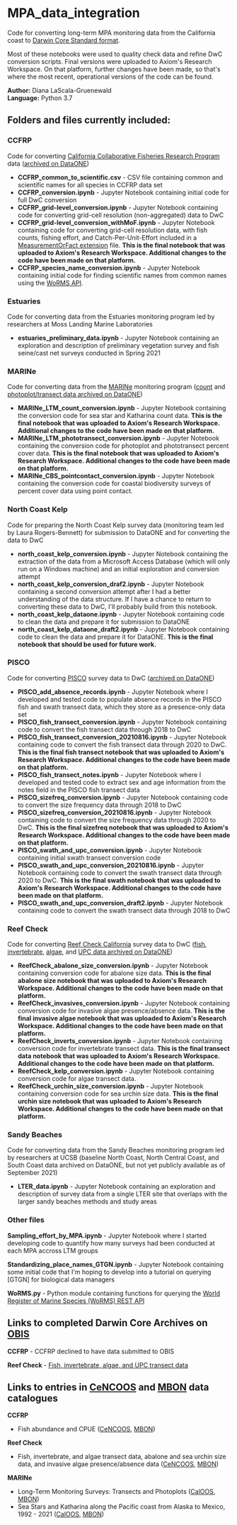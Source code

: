 # MPA_data_integration

Code for converting long-term MPA monitoring data from the California coast to [Darwin Core Standard format](https://dwc.tdwg.org/terms/#occurrence).

Most of these notebooks were used to quality check data and refine DwC conversion scripts. Final versions were uploaded to Axiom's Research Workspace. On that platform, further changes have been made, so that's where the most recent, operational versions of the code can be found.

**Author:** Diana LaScala-Gruenewald <br>
**Language:** Python 3.7 

## Folders and files currently included:
### CCFRP
Code for converting [California Collaborative Fisheries Research Program](https://mlml.sjsu.edu/ccfrp/) data ([archived on DataONE](https://opc.dataone.org/view/doi%3A10.25494%2FP6901R))
- **CCFRP_common_to_scientific.csv** - CSV file containing common and scientific names for all species in CCFRP data set
- **CCFRP_conversion.ipynb** - Jupyter Notebook containing initial code for full DwC conversion
- **CCFRP_grid-level_conversion.ipynb** - Jupyter Notebook containing code for converting grid-cell resolution (non-aggregated) data to DwC
- **CCFRP_grid-level_conversion_withMoF.ipynb** - Jupyter Notebook containing code for converting grid-cell resolution data, with fish counts, fishing effort, and Catch-Per-Unit-Effort included in a [MeasurementOrFact extension](https://tools.gbif.org/dwca-validator/extension.do?id=http://rs.iobis.org/obis/terms/ExtendedMeasurementOrFact) file. **This is the final notebook that was uploaded to Axiom's Research Workspace. Additional changes to the code have been made on that platform.** 
- **CCFRP_species_name_conversion.ipynb** - Jupyter Notebook containing initial code for finding scientific names from common names using the [WoRMS API](http://www.marinespecies.org/rest/).

### Estuaries
Code for converting data from the Estuaries monitoring program led by researchers at Moss Landing Marine Laboratories
- **estuaries_preliminary_data.ipynb** - Jupyter Notebook containing an exploration and description of preliminary vegetation survey and fish seine/cast net surveys conducted in Spring 2021

### MARINe
Code for converting data from the [MARINe](https://marine.ucsc.edu/) monitoring program ([count](https://data.piscoweb.org/metacatui/view/doi%3A10.6085%2FAA%2Fmarine_ltm.4.8) and [photoplot/transect data archived on DataONE](https://data.piscoweb.org/metacatui/view/doi%3A10.6085%2FAA%2Fmarine_ltm.12.5))
- **MARINe_LTM_count_conversion.ipynb** - Jupyter Notebook containing the conversion code for sea star and Katharina count data. **This is the final notebook that was uploaded to Axiom's Research Workspace. Additional changes to the code have been made on that platform.**
- **MARINe_LTM_phototransect_conversion.ipynb** - Jupyter Notebook containing the conversion code for photoplot and phototransect percent cover data. **This is the final notebook that was uploaded to Axiom's Research Workspace. Additional changes to the code have been made on that platform.**
- **MARINe_CBS_pointcontact_conversion.ipynb** - Jupyter Notebook containing the conversion code for coastal biodiversity surveys of percent cover data using point contact. 

### North Coast Kelp
Code for preparing the North Coast Kelp survey data (monitoring team led by Laura Rogers-Bennett) for submission to DataONE and for converting the data to DwC
- **north_coast_kelp_conversion.ipynb** - Jupyter Notebook containing the extraction of the data from a Microsoft Access Database (which will only run on a Windows machine) and an initial exploration and conversion attempt
- **north_coast_kelp_conversion_draf2.ipynb** - Jupyter Notebook containing a second conversion attempt after I had a better understanding of the data structure. If I have a chance to return to converting these data to DwC, I'll probably build from this notebook.
- **north_coast_kelp_dataone.ipynb** - Jupyter Notebook containing code to clean the data and prepare it for submission to DataONE
- **north_coast_kelp_dataone_draft2.ipynb** - Jupyter Notebook containing code to clean the data and prepare it for DataONE. **This is the final notebook that should be used for future work.**

### PISCO
Code for converting [PISCO](http://www.piscoweb.org/) survey data to DwC ([archived on DataONE](https://opc.dataone.org/view/doi%3A10.25494%2FP6%2FMLPA_kelpforest.5))
- **PISCO_add_absence_records.ipynb** - Jupyter Notebook where I developed and tested code to populate absence records in the PISCO fish and swath transect data, which they store as a presence-only data set
- **PISCO_fish_transect_conversion.ipynb** - Jupyter Notebook containing code to convert the fish transect data through 2018 to DwC
- **PISCO_fish_transect_conversion_20210816.ipynb** - Jupyter Notebook containing code to convert the fish transect data through 2020 to DwC. **This is the final fish transect notebook that was uploaded to Axiom's Research Workspace. Additional changes to the code have been made on that platform.**
- **PISCO_fish_transect_notes.ipynb** - Jupyter Notebook where I developed and tested code to extract sex and age information from the notes field in the PISCO fish transect data
- **PISCO_sizefreq_conversion.ipynb** - Jupyter Notebook containing code to convert the size frequency data through 2018 to DwC
- **PISCO_sizefreq_conversion_20210816.ipynb** - Jupyter Notebook containing code to convert the size frequency data through 2020 to DwC. **This is the final sizefreq notebook that was uploaded to Axiom's Research Workspace. Additional changes to the code have been made on that platform.**
- **PISCO_swath_and_upc_conversion.ipynb** - Jupyter Notebook containing initial swath transect conversion code
- **PISCO_swath_and_upc_conversion_20210816.ipynb** - Jupyter Notebook containing code to convert the swath transect data through 2020 to DwC. **This is the final swath notebook that was uploaded to Axiom's Research Workspace. Additional changes to the code have been made on that platform.**
- **PISCO_swath_and_upc_conversion_draft2.ipynb** - Jupyter Notebook containing code to convert the swath transect data through 2018 to DwC

### Reef Check
Code for converting [Reef Check California](https://www.reefcheck.org/california-program/) survey data to DwC ([fish](https://opc.dataone.org/view/doi%3A10.25494%2FP6JS3M), [invertebrate](https://opc.dataone.org/view/doi%3A10.25494%2FP69885), [algae](https://opc.dataone.org/view/doi%3A10.25494%2FP65K5W), and [UPC data archived on DataONE](https://opc.dataone.org/view/doi%3A10.25494%2FP6F30N))
- **ReefCheck_abalone_size_conversion.ipynb** - Jupyter Notebook containing conversion code for abalone size data. **This is the final abalone size notebook that was uploaded to Axiom's Research Workspace. Additional changes to the code have been made on that platform.**
- **ReefCheck_invasives_conversion.ipynb** - Jupyter Notebook containing conversion code for invasive algae presence/absence data. **This is the final invasive algae notebook that was uploaded to Axiom's Research Workspace. Additional changes to the code have been made on that platform.**
- **ReefCheck_inverts_conversion.ipynb** - Jupyter Notebook containing conversion code for invertebrate transect data. **This is the final transect data notebook that was uploaded to Axiom's Research Workspace. Additional changes to the code have been made on that platform.**
- **ReefCheck_kelp_conversion.ipynb** - Jupyter Notebook containing conversion code for algae transect data. 
- **ReefCheck_urchin_size_conversion.ipynb** - Jupyter Notebook containing conversion code for sea urchin size data. **This is the final urchin size notebook that was uploaded to Axiom's Research Workspace. Additional changes to the code have been made on that platform.**

### Sandy Beaches
Code for converting data from the Sandy Beaches monitoring program led by researchers at UCSB (baseline North Coast, North Central Coast, and South Coast data archived on DataONE, but not yet publicly available as of September 2021)
- **LTER_data.ipynb** - Jupyter Notebook containing an exploration and description of survey data from a single LTER site that overlaps with the larger sandy beaches methods and study areas

### Other files
**Sampling_effort_by_MPA.ipynb** - Jupyter Notebook where I started developing code to quantify how many surveys had been conducted at each MPA accross LTM groups

**Standardizing_place_names_GTGN.ipynb** - Jupyter Notebook containing some initial code that I'm hoping to develop into a tutorial on querying [GTGN] for biological data managers

**WoRMS.py** - Python module containing functions for querying the [World Register of Marine Species (WoRMS) REST API](http://www.marinespecies.org/rest/)

## Links to completed Darwin Core Archives on [OBIS](https://obis.org/)
**CCFRP** - CCFRP declined to have data submitted to OBIS

**Reef Check** - [Fish, invertebrate, algae, and UPC transect data](https://obis.org/dataset/cfceb150-bbe2-4efb-8682-14cfc7167e7c)

## Links to entries in [CeNCOOS](https://data.cencoos.org/) and [MBON](https://mbon.ioos.us/) data catalogues
**CCFRP** 
- Fish abundance and CPUE ([CeNCOOS](https://data.cencoos.org/#module-metadata/e2685d37-f661-4e47-b55f-47890ef243d6/0d895d62-3aa1-4b6a-b2ec-e7e12aab74f8), [MBON](https://mbon.ioos.us/#module-metadata/e2685d37-f661-4e47-b55f-47890ef243d6/0d895d62-3aa1-4b6a-b2ec-e7e12aab74f8))

**Reef Check** 
- Fish, invertebrate, and algae transect data, abalone and sea urchin size data, and invasive algae presence/absence data ([CeNCOOS](https://data.cencoos.org/#module-metadata/10b12afd-c2d4-410b-bff1-c94ca0b71a24/43a6cb45-1c97-477c-8977-805d4910c2ea), [MBON](https://mbon.ioos.us/#module-metadata/10b12afd-c2d4-410b-bff1-c94ca0b71a24))

**MARINe** 
- Long-Term Monitoring Surveys: Transects and Photoplots ([CalOOS](https://data.caloos.org/#module-metadata/dbd06ba8-024a-498b-b1c5-45ffb3e76022), [MBON](https://mbon.ioos.us/#module-metadata/dbd06ba8-024a-498b-b1c5-45ffb3e76022))
- Sea Stars and Katharina along the Pacific coast from Alaska to Mexico, 1992 - 2021 ([CalOOS](https://data.caloos.org/#module-metadata/eb29d751-8534-4869-a920-030566f903fa/0736dd24-89c2-4880-a824-4a862d199062), [MBON](https://mbon.ioos.us/#module-metadata/eb29d751-8534-4869-a920-030566f903fa/0736dd24-89c2-4880-a824-4a862d199062))
